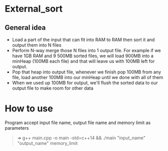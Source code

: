 # External_sort

## General idea
* Load a part of the input that can fit into RAM to RAM then sort it and output them into N files
* Perform N-way merge those N files into 1 output file. For example if we have 1GB RAM and 9 500MB sorted files, we will load 900MB into a minHeap (100MB each file) and that will leave us with 100MB left for output. 
* Pop that heap into output file, whenever we finish pop 100MB from any file, load another 100MB into our minHeap until we done with all of them
* When we used up 100MB for output, we'll flush the sorted data to our output file to make room for other data
# How to use

Program accept input file name, output file name and memory limit as parameters

> ➜ g++ main.cpp -o main -std=c++14 && ./main "input_name" "output_name" memory_limit
